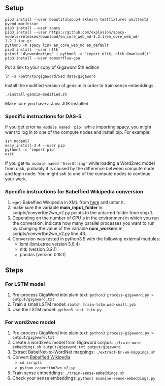 
## Setup

```
pip3 install --user beautifulsoup4 sklearn testfixtures unittest2 pyemd morfessor
pip3 install --user spacy
pip3 install --user https://github.com/explosion/spacy-models/releases/download/en_core_web_md-1.2.1/en_core_web_md-1.2.1.tar.gz
python3 -m spacy link en_core_web_md en_default
pip3 install --user nltk
printf 'd\nwordnet\nq' | python3 -c 'import nltk; nltk.download()'
pip3 install --user tensorflow-gpu
```

Put a link to your copy of Gigaword 5th edition

```
ln -s /path/to/gigaword/5ed data/gigaword
```

Install the modified version of gensim in order to train sense embeddings.

```
./install-gensim-modified.sh
```

Make sure you have a Java JDK installed.

### Specific instructions for DAS-5

If you get error `No module named 'pip'` while importing spacy, you might want
to log in to one of the compute nodes and install pip.
For example:

```
ssh node057
easy_install-3.4 --user pip
python3 -c 'import pip'
exit
```

If you get `No module named 'UserString'` while loading a Word2vec model from
disk, probably it is caused by the difference between compute node and login
node. You might ssh to one of the compute nodes to continue your work.


### Specific instructions for Babelfied Wikipedia conversion

1. `wget` Babelfied Wikipedia in XML from [here](http://lcl.uniroma1.it/babelfied-wikipedia/files/babelfied-wikipediaXML.tar.gz) and untar it.
2. make sure the variable **main_input_folder** in scripts/convertbn2wn_v2.py points to the untarred folder from step 1.
3. Depending on the number of CPU's in the environment in which you run the conversion, indicate how many parallel processes you want to run by changing the value of the variable **num_workers** in scripts/convertbn2wn_v2.py line 43.
4. Conversion was tested in python3.5 with the following external modules:
	* lxml (lxml.etree version 3.6.4)
	* nltk (version 3.2.1)
	* pandas (version 0.18.1)

## Steps

### For LSTM model

1. Pre-process GigaWord into plain text: `python3 process-gigaword.py > output/gigaword.txt`
2. Train a small LSTM model: `sbatch train-lstm-wsd-small.job`
3. Use the LSTM model: `python3 test-lstm.py`

### For word2vec model

1. Pre-process GigaWord into plain text: `python3 process-gigaword.py > output/gigaword.txt`
1. Create a word2vec model from Gigaword corpus: 
`./train-word-embeddings.sh output/gigaword.txt output/gigaword`
2. Extract BabelNet-to-WordNet mappings: `./extract-bn-wn-mappings.sh`
3. Convert [Babelfied Wikipedia](http://lcl.uniroma1.it/babelfied-wikipedia/)
	* `cd scripts`
	* `python convertbn2wn_v2.py`
4. Train sense embeddings: `./train-sense-embeddings.sh`
5. Check your sense embeddings: `python3 examine-sense-embeddings.py`
